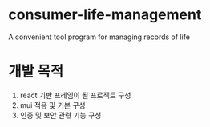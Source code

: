 # consumer-life-management
A convenient tool program for managing records of life

# 개발 목적

1. react 기반 프레임이 될 프로젝트 구성
2. mui 적용 및 기본 구성
3. 인증 및 보안 관련 기능 구성
